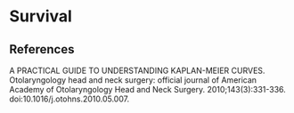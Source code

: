 # Survival

## References 

A PRACTICAL GUIDE TO UNDERSTANDING KAPLAN-MEIER CURVES. Otolaryngology head and neck surgery: official journal of American Academy of Otolaryngology Head and Neck Surgery. 2010;143(3):331-336. doi:10.1016/j.otohns.2010.05.007.



